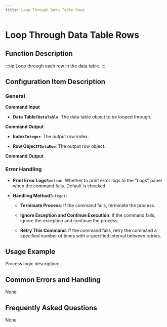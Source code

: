 ```yaml
---
title: Loop Through Data Table Rows
---
```


# Loop Through Data Table Rows

## Function Description

:::tip 
Loop through each row in the data table.
:::

## Configuration Item Description

### General

**Command Input**

- **Data Table`TDataTable`**: The data table object to be looped through.


**Command Output**

- **Index`Integer`**: The output row index.

- **Row Object`TDataRow`**: The output row object.


**Command Output**

### Error Handling

- **Print Error Logs**`Boolean`: Whether to print error logs to the "Logs" panel when the command fails. Default is checked. 

- **Handling Method**`Integer`:

    - **Terminate Process**: If the command fails, terminate the process.

    - **Ignore Exception and Continue Execution**: If the command fails, ignore the exception and continue the process.

    - **Retry This Command**: If the command fails, retry the command a specified number of times with a specified interval between retries.

## Usage Example

Process logic description:

## Common Errors and Handling

None

## Frequently Asked Questions

None

